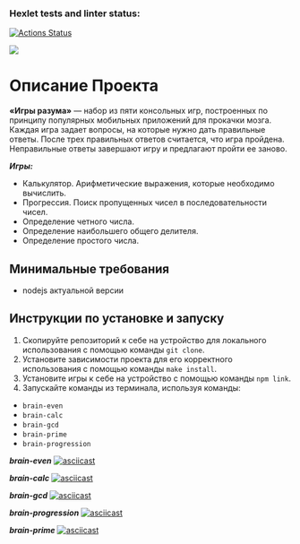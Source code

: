 ### Hexlet tests and linter status:
[![Actions Status](https://github.com/artch3r/frontend-project-lvl1/workflows/hexlet-check/badge.svg)](https://github.com/artch3r/frontend-project-lvl1/actions)

<a href="https://codeclimate.com/github/artch3r/frontend-project-lvl1/maintainability"><img src="https://api.codeclimate.com/v1/badges/9a6fa6bf551e6a7e6412/maintainability" /></a>

# Описание Проекта
**«Игры разума»** — набор из пяти консольных игр, построенных по принципу популярных мобильных приложений для прокачки мозга. Каждая игра задает вопросы, на которые нужно дать правильные ответы. После трех правильных ответов считается, что игра пройдена. Неправильные ответы завершают игру и предлагают пройти ее заново.

*__Игры:__*
* Калькулятор. Арифметические выражения, которые необходимо вычислить.
* Прогрессия. Поиск пропущенных чисел в последовательности чисел.
* Определение четного числа.
* Определение наибольшего общего делителя.
* Определение простого числа.

## Минимальные требования
* nodejs актуальной версии

## Инструкции по установке и запуску
1. Скопируйте репозиторий к себе на устройство для локального использования с помощью команды `git clone`.
2. Установите зависимости проекта для его корректного использования с помощью команды `make install`.
3. Установите игры к себе на устройство с помощью команды `npm link`.
4. Запускайте команды из терминала, используя команды:
* `brain-even`
* `brain-calc`
* `brain-gcd`
* `brain-prime`
* `brain-progression`

*__brain-even__*
[![asciicast](https://asciinema.org/a/Dev5jbJ8aTflNXts17gHXxxwk.svg)](https://asciinema.org/a/Dev5jbJ8aTflNXts17gHXxxwk)

*__brain-calc__*
[![asciicast](https://asciinema.org/a/4e67wD13fSrSDMreVkRigg4na.svg)](https://asciinema.org/a/4e67wD13fSrSDMreVkRigg4na)

*__brain-gcd__*
[![asciicast](https://asciinema.org/a/R4dKSZ5OLtzF2ZzA65t2jWAt4.svg)](https://asciinema.org/a/R4dKSZ5OLtzF2ZzA65t2jWAt4)

*__brain-progression__*
[![asciicast](https://asciinema.org/a/4WGwFSztzUqEWMTuiFDTWoGVY.svg)](https://asciinema.org/a/4WGwFSztzUqEWMTuiFDTWoGVY)

*__brain-prime__*
[![asciicast](https://asciinema.org/a/UmYj7R5yAYF0yypQAuWuK77X4)](https://asciinema.org/a/UmYj7R5yAYF0yypQAuWuK77X4)

